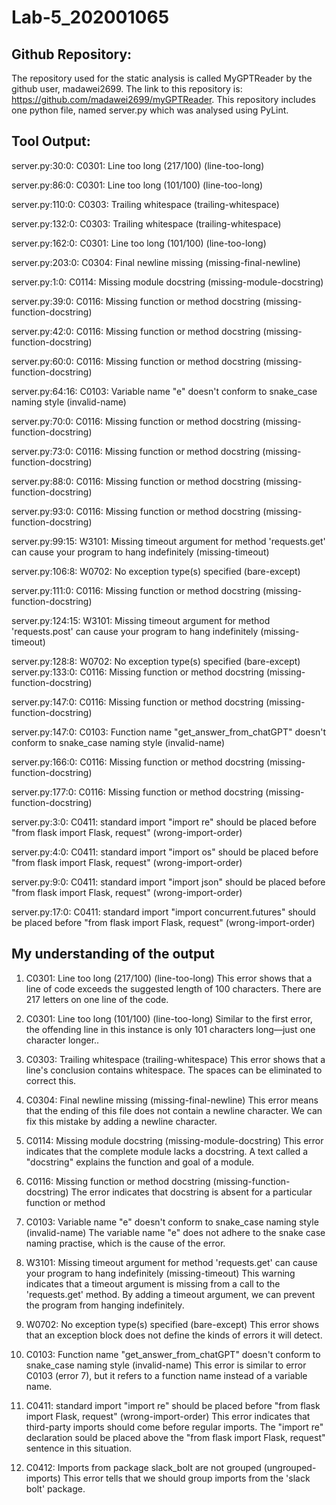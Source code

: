 # Lab-5_202001065

## Github Repository:

The repository used for the static analysis is called MyGPTReader by the github user, madawei2699.
The link to this repository is: https://github.com/madawei2699/myGPTReader.
This repository includes one python file, named server.py which was analysed using PyLint. 


## Tool Output:

server.py:30:0: C0301: Line too long (217/100) (line-too-long)

server.py:86:0: C0301: Line too long (101/100) (line-too-long)

server.py:110:0: C0303: Trailing whitespace (trailing-whitespace)

server.py:132:0: C0303: Trailing whitespace (trailing-whitespace)

server.py:162:0: C0301: Line too long (101/100) (line-too-long)

server.py:203:0: C0304: Final newline missing (missing-final-newline)

server.py:1:0: C0114: Missing module docstring (missing-module-docstring)

server.py:39:0: C0116: Missing function or method docstring (missing-function-docstring)

server.py:42:0: C0116: Missing function or method docstring (missing-function-docstring)

server.py:60:0: C0116: Missing function or method docstring (missing-function-docstring)

server.py:64:16: C0103: Variable name "e" doesn't conform to snake_case naming style (invalid-name)

server.py:70:0: C0116: Missing function or method docstring (missing-function-docstring)

server.py:73:0: C0116: Missing function or method docstring (missing-function-docstring)

server.py:88:0: C0116: Missing function or method docstring (missing-function-docstring)

server.py:93:0: C0116: Missing function or method docstring (missing-function-docstring)

server.py:99:15: W3101: Missing timeout argument for method 'requests.get' can cause your program to hang indefinitely (missing-timeout)

server.py:106:8: W0702: No exception type(s) specified (bare-except)

server.py:111:0: C0116: Missing function or method docstring (missing-function-docstring)

server.py:124:15: W3101: Missing timeout argument for method 'requests.post' can cause your program to hang indefinitely (missing-timeout)

server.py:128:8: W0702: No exception type(s) specified (bare-except)
server.py:133:0: C0116: Missing function or method docstring (missing-function-docstring)

server.py:147:0: C0116: Missing function or method docstring (missing-function-docstring)

server.py:147:0: C0103: Function name "get_answer_from_chatGPT" doesn't conform to snake_case naming style (invalid-name)

server.py:166:0: C0116: Missing function or method docstring (missing-function-docstring)

server.py:177:0: C0116: Missing function or method docstring (missing-function-docstring)

server.py:3:0: C0411: standard import "import re" should be placed before "from flask import Flask, request" (wrong-import-order)

server.py:4:0: C0411: standard import "import os" should be placed before "from flask import Flask, request" (wrong-import-order)

server.py:9:0: C0411: standard import "import json" should be placed before "from flask import Flask, request" (wrong-import-order)

server.py:17:0: C0411: standard import "import concurrent.futures" should be placed before "from flask import Flask, request" (wrong-import-order)


## My understanding of the output

1. C0301: Line too long (217/100) (line-too-long)
This error shows that a line of code exceeds the suggested length of 100 characters. There are 217 letters on one line of the code.

2. C0301: Line too long (101/100) (line-too-long)
Similar to the first error, the offending line in this instance is only 101 characters long—just one character longer..

3. C0303: Trailing whitespace (trailing-whitespace)
This error shows that a line's conclusion contains whitespace. The spaces can be eliminated to correct this.

4. C0304: Final newline missing (missing-final-newline)
This error means that the ending of this file does not contain a newline character. We can fix this mistake by adding a newline character.

5. C0114: Missing module docstring (missing-module-docstring)
This error indicates that the complete module lacks a docstring. A text called a "docstring" explains the function and goal of a module.

6. C0116: Missing function or method docstring (missing-function-docstring)
The error indicates that docstring is absent for a particular function or method

7. C0103: Variable name "e" doesn't conform to snake_case naming style (invalid-name)
The variable name "e" does not adhere to the snake case naming practise, which is the cause of the error.

8. W3101: Missing timeout argument for method 'requests.get' can cause your program to hang indefinitely (missing-timeout)
This warning indicates that a timeout argument is missing from a call to the 'requests.get' method. By adding a timeout argument, we can prevent the program from hanging indefinitely.

9. W0702: No exception type(s) specified (bare-except)
This error shows that an exception block does not define the kinds of errors it will detect.

10. C0103: Function name "get_answer_from_chatGPT" doesn't conform to snake_case naming style (invalid-name)
This error is similar to error C0103 (error 7), but it refers to a function name instead of a variable name.

11. C0411: standard import "import re" should be placed before "from flask import Flask, request" (wrong-import-order)
This error indicates that third-party imports should come before regular imports. The "import re" declaration sould be placed above the "from flask import Flask, request" sentence in this situation.

12. C0412: Imports from package slack_bolt are not grouped (ungrouped-imports)
This error tells that we should group imports from the 'slack bolt' package.
